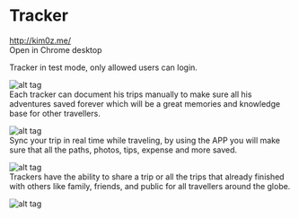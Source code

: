 # Tracker

http://kim0z.me/  
Open in Chrome desktop 

Tracker in test mode, only allowed users can login.


![alt tag](http://54.187.56.64:9090/assets/icons/ic_folder_black_48dp_1x.png)  
Each tracker can document his trips manually to make sure all his adventures saved forever which will be a great memories and knowledge base for other travellers.

![alt tag](http://54.187.56.64:9090/assets/icons/ic_gps_fixed_black_48dp_1x.png)  
Sync your trip in real time while traveling, by using the APP you will make sure that all the paths, photos, tips, expense and more saved.

![alt tag](http://54.187.56.64:9090/assets/icons/ic_share_black_48dp_1x.png)  
Trackers have the ability to share a trip or all the trips that already finished with others like family, friends, and public for all travellers around the globe.

![alt tag](http://54.187.56.64:9090/assets/images/Tracker.jpg)  
